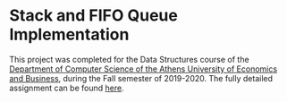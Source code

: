 # Stack and FIFO Queue Implementation

This project was completed for the Data Structures course of the [Department of Computer Science of the Athens University of Economics and Business](https://www.dept.aueb.gr/el/cs), during the Fall semester of 2019-2020. The fully detailed assignment can be found [here](https://github.com/nevwalkalone/Stack-and-FIFO-Queue/blob/main/announcement-report/project-announcement.pdf).

